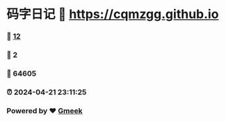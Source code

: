 # 码字日记 :link: https://cqmzgg.github.io 
### :page_facing_up: [12](https://cqmzgg.github.io/tag.html) 
### :speech_balloon: 2 
### :hibiscus: 64605 
### :alarm_clock: 2024-04-21 23:11:25 
### Powered by :heart: [Gmeek](https://github.com/Meekdai/Gmeek)
